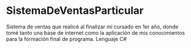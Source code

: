 # SistemaDeVentasParticular
 Sistema de ventas que realicé al finalizar mi cursado en 1er año, donde tomé tanto una base de internet como la aplicación de mis conocimientos para la formación final de programa. Lenguaje C#
